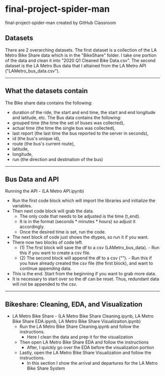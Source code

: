 # final-project-spider-man
final-project-spider-man created by GitHub Classroom

## Datasets
There are 2 overarching datasets. 
The first dataset is a collection of the LA Metro Bike Share data which is in the "BikeShare" folder. I take one portion of the data and clean it into "2020 Q1 Cleaned Bike Data.csv".
The second dataset is the LA Metro Bus data that I attained from the LA Metro API ("LAMetro_bus_data.csv").

---

## What the datasets contain
The Bike share data contains the following: 
  - duration of the ride, the start and end time, the start and end longitude and latitude, etc.
The Bus data contains the following:
  - grouped time (the time the set of buses was collected),
  - actual time (the time the single bus was collected),
  - last report (the last time the bus reported to the server in seconds),
  - id (the bus's unique id),
  - route (the bus's current route),
  - latitude,
  - longitude,
  - run (the direction and destination of the bus)
  
---  

## Bus Data and API
Running the API - (LA Metro API.ipynb)
  - Run the first code block which will import the libraries and initialize the variables.
  - Then next code block will grab the data.
    - The only code that needs to be adjusted is the time (t_end).
    - It is in the format (seconds * minutes * hours) so adjust it accordingly.
    - Once the desired time is set, run the code.
  - The next block of code just shows the dtypes, so run it if you want.
  - There now two blocks of code left.
    - (1) The first block will save the df to a csv (LAMetro_bus_data).
          - Run this if you want to create a csv file.
    - (2) The second block will append the df to a csv ("").
          - Run this if you have already created the csv file (the first block), and want to continue appending data.
  - This is the end. Start from the beginning if you want to grab more data.
  - It is necessary to start over so the df can be reset. Thus, redundant data will not be appended to the csv.
  
---

## Bikeshare: Cleaning, EDA, and Visualization
- LA Metro Bike Share - (LA Metro Bike Share Cleaning.ipynb, LA Metro Bike Share EDA.ipynb, LA Metro Bike Share Visualizaiton.ipynb)
  - Run the LA Metro Bike Share Cleaning.ipynb and follow the instructions.
    - Here I clean the data and prep it for the visualization
  - Then open LA Metro Bike Share EDA and follow the instructions
    - After, I quickly go over the EDA before the visualization portion
  - Lastly, open the LA Metro Bike Share Visualization and follow the instructions.
    - In this section I show the arrival and departures for the LA Metro Bike Share System
